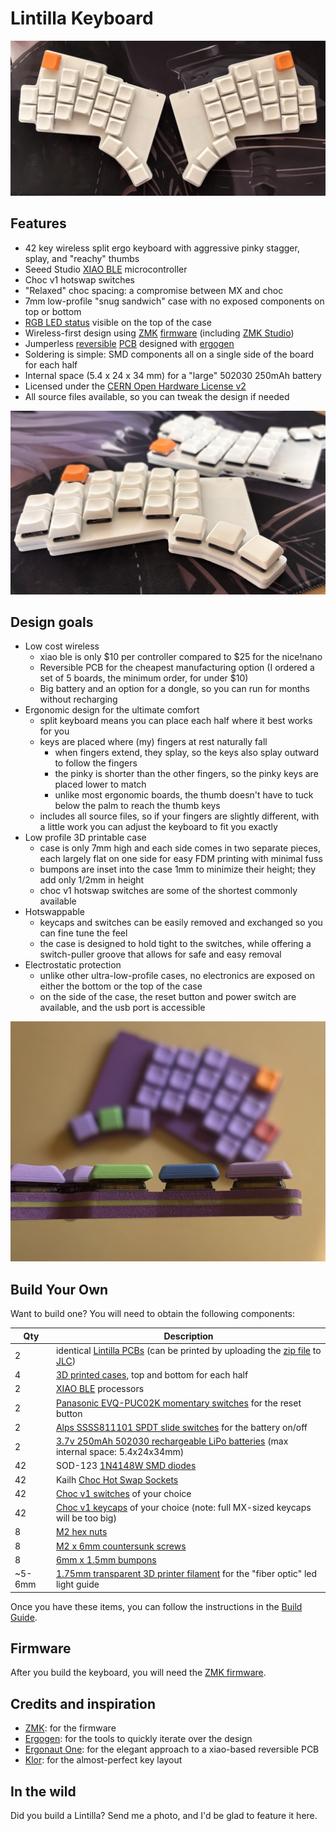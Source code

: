 # Lintilla Keyboard

![Lintilla Keyboard](images/lintilla-keyboard.jpg)

## Features

- 42 key wireless split ergo keyboard with aggressive pinky stagger, splay, and "reachy" thumbs
- Seeed Studio [XIAO BLE][xiao] microcontroller
- Choc v1 hotswap switches
- "Relaxed" choc spacing: a compromise between MX and choc
- 7mm low-profile "snug sandwich" case with no exposed components on top or bottom
- [RGB LED status][rgbled] visible on the top of the case
- Wireless-first design using [ZMK][zmk] [firmware][firmware] (including [ZMK Studio][studio])
- Jumperless [reversible](images/pcb-allitnil.jpg) [PCB](images/pcb-lintilla.jpg) designed with [ergogen][ergogen]
- Soldering is simple: SMD components all on a single side of the board for each half
- Internal space (5.4 x 24 x 34 mm) for a "large" 502030 250mAh battery
- Licensed under the [CERN Open Hardware License v2][ohl]
- All source files available, so you can tweak the design if needed

![Lintilla side view](images/lintilla-side-view.jpg)

## Design goals

- Low cost wireless
  - xiao ble is only $10 per controller compared to $25 for the nice!nano
  - Reversible PCB for the cheapest manufacturing option (I ordered a set of 5 boards, the minimum order, for under $10)
  - Big battery and an option for a dongle, so you can run for months without recharging
- Ergonomic design for the ultimate comfort
  - split keyboard means you can place each half where it best works for you
  - keys are placed where (my) fingers at rest naturally fall
    - when fingers extend, they splay, so the keys also splay outward to follow the fingers
    - the pinky is shorter than the other fingers, so the pinky keys are placed lower to match
    - unlike most ergonomic boards, the thumb doesn't have to tuck below the palm to reach the thumb keys
  - includes all source files, so if your fingers are slightly different, with a little work you can adjust the keyboard to fit you exactly
- Low profile 3D printable case
  - case is only 7mm high and each side comes in two separate pieces, each largely flat on one side for easy FDM printing with minimal fuss
  - bumpons are inset into the case 1mm to minimize their height; they add only 1/2mm in height
  - choc v1 hotswap switches are some of the shortest commonly available
- Hotswappable
  - keycaps and switches can be easily removed and exchanged so you can fine tune the feel
  - the case is designed to hold tight to the switches, while offering a switch-puller groove that allows for safe and easy removal
- Electrostatic protection
  - unlike other ultra-low-profile cases, no electronics are exposed on either the bottom or the top of the case
  - on the side of the case, the reset button and power switch are available, and the usb port is accessible

![low profile case](images/thin.jpg)

## Build Your Own

Want to build one? You will need to obtain the following components:

| Qty    | Description                                                                                    |
| ------ | ---------------------------------------------------------------------------------------------- |
| 2      | identical [Lintilla PCBs][pcb] (can be printed by uploading the [zip file][pcb] to [JLC][jlc]) |
| 4      | [3D printed cases][case], top and bottom for each half                                         |
| 2      | [XIAO BLE][xiao] processors                                                                    |
| 2      | [Panasonic EVQ-PUC02K momentary switches][reset] for the reset button                          |
| 2      | [Alps SSSS811101 SPDT slide switches][power] for the battery on/off                            |
| 2      | [3.7v 250mAh 502030 rechargeable LiPo batteries][battery] (max internal space: 5.4x24x34mm)    |
| 42     | SOD-123 [1N4148W SMD diodes][diodes]                                                           |
| 42     | Kailh [Choc Hot Swap Sockets][sockets]                                                         |
| 42     | [Choc v1 switches][switches] of your choice                                                    |
| 42     | [Choc v1 keycaps][keycaps] of your choice (note: full MX-sized keycaps will be too big)        |
| 8      | [M2 hex nuts][hexnuts]                                                                         |
| 8      | [M2 x 6mm countersunk screws][screws]                                                          |
| 8      | [6mm x 1.5mm bumpons][bumpons]                                                                 |
| ~5-6mm | [1.75mm transparent 3D printer filament][filament] for the "fiber optic" led light guide       |

Once you have these items, you can follow the instructions in the [Build Guide][buildguide].

## Firmware

After you build the keyboard, you will need the [ZMK firmware][firmware].

## Credits and inspiration

- [ZMK][zmk]: for the firmware
- [Ergogen][ergogen]: for the tools to quickly iterate over the design
- [Ergonaut One][ergonautone]: for the elegant approach to a xiao-based reversible PCB
- [Klor][klor]: for the almost-perfect key layout

## In the wild

Did you build a Lintilla? Send me a photo, and I'd be glad to feature it here.

[battery]: https://ydlbattery.com/products/3-7v-250mah-502030-lithium-polymer-ion-battery
[buildguide]: BUILD.md
[bumpons]: https://www.walmart.com/ip/Small-Door-Bumpers-Self-Adhesive-Clear-Rubber-Feet-Tiny-Bumpons-1-4-Diameter-X-1-16-Thick-100-Pack-u2026/2377364014
[case]: cases/
[diodes]: https://typeractive.xyz/products/smd-diodes
[ergogen]: https://ergogen.xyz
[ergonautone]: https://ergonautkb.com/docs/keyboards/ergonaut-one/intro/
[filament]: https://gizmodorks.com/nylon-filament-200-g-spool/
[firmware]: https://github.com/ctranstrum/lintilla/tree/zmk
[hexnuts]: https://www.getfpv.com/m2-black-metal-hex-nut-set-of-8.html
[jlc]: https://jlcpcb.com
[keycaps]: https://lowprokb.ca/collections/keycaps/products/ldsa-low-profile-blank-keycaps
[klor]: https://github.com/GEIGEIGEIST/KLOR
[ohl]: LICENSE.txt
[pcb]: pcb/lintilla-gerbers.zip
[power]: https://typeractive.xyz/products/power-switch
[reset]: https://typeractive.xyz/products/reset-button
[rgbled]: https://github.com/caksoylar/zmk-rgbled-widget
[screws]: https://monsterbolts.com/products/mach-phil-flat-a2-m2?variant=21222571802707
[sockets]: https://typeractive.xyz/products/hotswap-sockets?variant=45742200324327
[studio]: https://zmk.dev/docs/features/studio
[switches]: https://lowprokb.ca/collections/switches/products/ambients-silent-choc-switches
[xiao]: https://wiki.seeedstudio.com/XIAO_BLE/
[zmk]: https://zmk.dev
